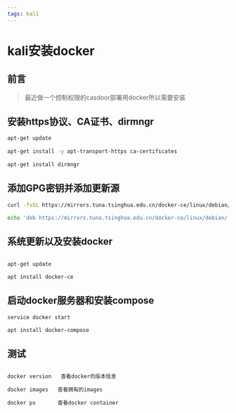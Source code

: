 ```yaml
---
tags: kali
---
```

# kali安装docker
## 前言
>最近做一个控制权限的casdoor部署用docker所以需要安装

## 安装https协议、CA证书、dirmngr
```bash
apt-get update
 
apt-get install -y apt-transport-https ca-certificates
 
apt-get install dirmngr
```

## 添加GPG密钥并添加更新源
```bash
curl -fsSL https://mirrors.tuna.tsinghua.edu.cn/docker-ce/linux/debian/gpg | sudo apt-key add -

echo 'deb https://mirrors.tuna.tsinghua.edu.cn/docker-ce/linux/debian/ buster stable' | sudo tee /etc/apt/sources.list.d/docker.list
```

## 系统更新以及安装docker
```bash

apt-get update

apt install docker-ce
```

## 启动docker服务器和安装compose
```bash
service docker start

apt install docker-compose
```

## 测试

```bash

docker version   查看docker的版本信息
 
docker images   查看拥有的images
 
docker ps       查看docker container 
```